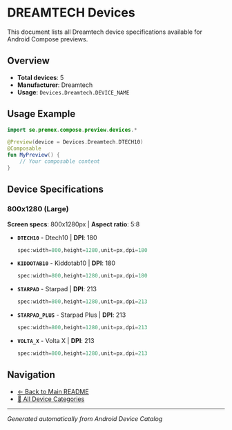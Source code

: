 # DREAMTECH Devices

This document lists all Dreamtech device specifications available for Android Compose previews.

## Overview

- **Total devices**: 5
- **Manufacturer**: Dreamtech
- **Usage**: `Devices.Dreamtech.DEVICE_NAME`

## Usage Example

```kotlin
import se.premex.compose.preview.devices.*

@Preview(device = Devices.Dreamtech.DTECH10)
@Composable
fun MyPreview() {
    // Your composable content
}
```

## Device Specifications

### 800x1280 (Large)

**Screen specs**: 800x1280px | **Aspect ratio**: 5:8

- **`DTECH10`** - Dtech10 | **DPI**: 180
  ```kotlin
  spec:width=800,height=1280,unit=px,dpi=180
  ```

- **`KIDDOTAB10`** - Kiddotab10 | **DPI**: 180
  ```kotlin
  spec:width=800,height=1280,unit=px,dpi=180
  ```

- **`STARPAD`** - Starpad | **DPI**: 213
  ```kotlin
  spec:width=800,height=1280,unit=px,dpi=213
  ```

- **`STARPAD_PLUS`** - Starpad Plus | **DPI**: 213
  ```kotlin
  spec:width=800,height=1280,unit=px,dpi=213
  ```

- **`VOLTA_X`** - Volta X | **DPI**: 213
  ```kotlin
  spec:width=800,height=1280,unit=px,dpi=213
  ```

## Navigation

- [← Back to Main README](../../README.md)
- [📱 All Device Categories](../README.md)

---
*Generated automatically from Android Device Catalog*
